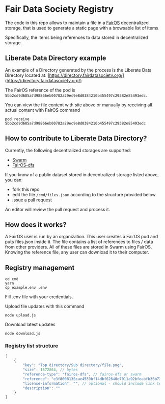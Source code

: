 # Fair Data Society Registry

The code in this repo allows to maintain a file in a [FairOS](https://github.com/fairDataSociety/fairOS-dfs) decentralized storage, that is used to generate a static page with a browsable list of items.

Specifically, the items being references to data stored in decentralized storage.

## Liberate Data Directory example

An example of a Directory generated by the process is the Liberate Data Directory located at: [https://directory.fairdatasociety.org/](https://directory.fairdatasociety.org/)

The FairOS reference of the pod is `5bb2cd9d685a7d98866eb00782a29ec9e8d0384210b455497c29382e85493edc`.

You can view the file content with site above or manually by receiving all actual content with FairOS
command

`pod receive 5bb2cd9d685a7d98866eb00782a29ec9e8d0384210b455497c29382e85493edc`

## How to contribute to Liberate Data Directory?

Currently, the following decentralized storages are supported:
- [Swarm](https://www.ethswarm.org/)
- [FairOS-dfs](https://docs.fairos.fairdatasociety.org/docs/)

If you know of a public dataset stored in decentralized storage listed above, you can:
- fork this repo
- edit the file `/cmd/files.json` according to the structure provided below
- issue a pull request

An editor will review the pull request and process it.

## How does it works?

A FairOS user is run by an organization. This user creates a FairOS pod and puts files.json inside it. The file contains a list
of references to files / data from other providers. All of these files are stored in Swarm using FairOS. Knowing the reference file, any user can download it to their computer.


## Registry management

```
cd cmd
yarn
cp example.env .env
```

Fill .env file with your credentials.

Upload file updates with this command

`node upload.js`

Download latest updates

`node download.js`

### Registry list structure

```js
[
    {
        "key": "Top directory/Sub directory/file.png",
        "size": 1572864, // bytes
        "reference-type": "fairos-dfs", // fairos-dfs or swarm
        "reference": "e3f8008136cae4550bf14dbf62640e7011a92bfeabfb36b736c684c98f3999301639402745",
        "license-information": "", // optional - should include link to license file
        "description": ""
    }
]
```
